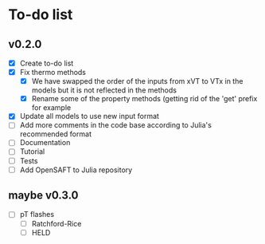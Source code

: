 # To-do list

## v0.2.0

- [x] Create to-do list
- [x] Fix thermo methods
  - [x] We have swapped the order of the inputs from xVT to VTx in the models but it is not reflected in the methods
  - [x] Rename some of the property methods (getting rid of the 'get' prefix for example
- [x] Update all models to use new input format
- [ ] Add more comments in the code base according to Julia's recommended format
- [ ] Documentation
- [ ] Tutorial
- [ ] Tests
- [ ] Add OpenSAFT to Julia repository

## maybe v0.3.0

- [ ] pT flashes
  - [ ] Ratchford-Rice
  - [ ] HELD
